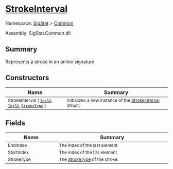 # [StrokeInterval](./StrokeInterval.md)

Namespace: [SigStat]() > [Common](./README.md)

Assembly: SigStat.Common.dll

## Summary
Represents a stroke in an online signature

## Constructors

| Name<a href="#"><img width=160></a> | Summary<a href="#"><img width=475></a> | 
| --- | --- | 
| <sub>StrokeInterval ( [`Int32`](https://docs.microsoft.com/en-us/dotnet/api/System.Int32), [`Int32`](https://docs.microsoft.com/en-us/dotnet/api/System.Int32), [`StrokeType`](./StrokeType.md) )</sub>| <sub>Initializes a new instance of the [StrokeInterval](https://github.com/hargitomi97/sigstat/blob/master/docs/md/SigStat/Common/StrokeInterval.md) struct.</sub>| <br>


## Fields

| Name<a href="#"><img width=160></a> | Summary<a href="#"><img width=475></a> | 
| --- | --- | 
| <sub>EndIndex</sub>| <sub>The index of the last element</sub>| <br>
| <sub>StartIndex</sub>| <sub>The index of the firs element</sub>| <br>
| <sub>StrokeType</sub>| <sub>The [StrokeType](https://github.com/hargitomi97/sigstat/blob/master/docs/md/SigStat/Common/StrokeInterval.md) of the stroke.</sub>| <br>


